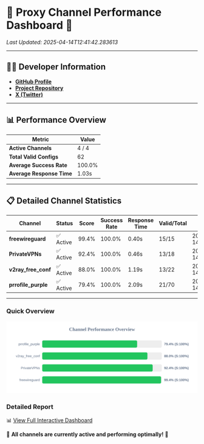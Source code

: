 # 🌟 Proxy Channel Performance Dashboard 🌟

_Last Updated: 2025-04-14T12:41:42.283613_

---

## 👩‍💻 Developer Information

- **[GitHub Profile](https://github.com/4n0nymou3)**  
- **[Project Repository](https://github.com/4n0nymou3/multi-proxy-config-fetcher)**  
- **[X (Twitter)](https://x.com/4n0nymou3)**  

---

## 📊 Performance Overview

| Metric                | Value       |
|-----------------------|-------------|
| **Active Channels**   | 4 / 4       |
| **Total Valid Configs** | 62          |
| **Average Success Rate** | 100.0%      |
| **Average Response Time** | 1.03s       |

---

## 📋 Detailed Channel Statistics

| Channel          | Status     | Score  | Success Rate | Response Time | Valid/Total | Last Success               |
|------------------|------------|--------|--------------|---------------|-------------|----------------------------|
| **freewireguard**  | ✅ Active  | 99.4%  | 100.0% | 0.40s         | 15/15       | 2025-04-14T12:41:42.281822 |
| **PrivateVPNs**  | ✅ Active  | 92.4%  | 100.0% | 0.46s         | 13/18       | 2025-04-14T12:41:41.852590 |
| **v2ray_free_conf**  | ✅ Active  | 88.0%  | 100.0% | 1.19s         | 13/22       | 2025-04-14T12:41:41.355196 |
| **prrofile_purple**  | ✅ Active  | 79.4%  | 100.0% | 2.09s         | 21/70       | 2025-04-14T12:41:40.057002 |

---

### Quick Overview
<div align="center">
  <a href="https://raw.githubusercontent.com/nullluser/NullRepo/refs/heads/main/assets/channel_stats_chart.svg">
    <img src="https://raw.githubusercontent.com/nullluser/NullRepo/refs/heads/main/assets/channel_stats_chart.svg" alt="Source Performance Statistics" width="800">
  </a>
</div>

### Detailed Report
📊 [View Full Interactive Dashboard](https://htmlpreview.github.io/?https://github.com/nullluser/NullRepo/blob/main/assets/performance_report.html)

🎉 **All channels are currently active and performing optimally!** 🎉
